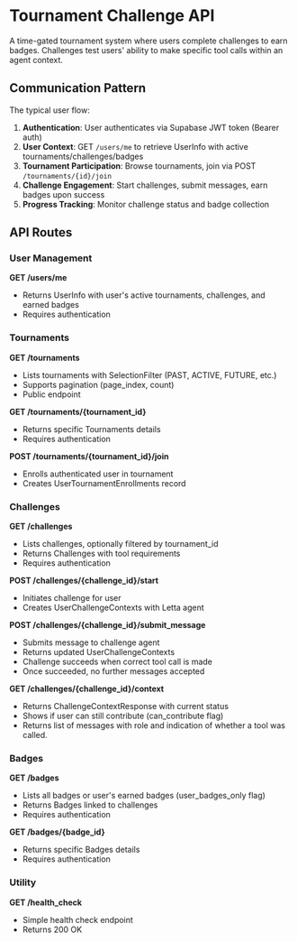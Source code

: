 # Tournament Challenge API

A time-gated tournament system where users complete challenges to earn badges. Challenges test users' ability to make specific tool calls within an agent context.

## Communication Pattern

The typical user flow:
1. **Authentication**: User authenticates via Supabase JWT token (Bearer auth)
2. **User Context**: GET `/users/me` to retrieve UserInfo with active tournaments/challenges/badges
3. **Tournament Participation**: Browse tournaments, join via POST `/tournaments/{id}/join`
4. **Challenge Engagement**: Start challenges, submit messages, earn badges upon success
5. **Progress Tracking**: Monitor challenge status and badge collection

## API Routes

### User Management

**GET /users/me**
- Returns UserInfo with user's active tournaments, challenges, and earned badges
- Requires authentication


### Tournaments

**GET /tournaments**
- Lists tournaments with SelectionFilter (PAST, ACTIVE, FUTURE, etc.)
- Supports pagination (page_index, count)
- Public endpoint

**GET /tournaments/{tournament_id}**
- Returns specific Tournaments details
- Requires authentication

**POST /tournaments/{tournament_id}/join**
- Enrolls authenticated user in tournament
- Creates UserTournamentEnrollments record

### Challenges

**GET /challenges**
- Lists challenges, optionally filtered by tournament_id
- Returns Challenges with tool requirements
- Requires authentication

**POST /challenges/{challenge_id}/start**
- Initiates challenge for user
- Creates UserChallengeContexts with Letta agent

**POST /challenges/{challenge_id}/submit_message**
- Submits message to challenge agent
- Returns updated UserChallengeContexts
- Challenge succeeds when correct tool call is made
- Once succeeded, no further messages accepted

**GET /challenges/{challenge_id}/context**
- Returns ChallengeContextResponse with current status
- Shows if user can still contribute (can_contribute flag)
- Returns list of messages with role and indication of whether
  a tool was called.

### Badges

**GET /badges**
- Lists all badges or user's earned badges (user_badges_only flag)
- Returns Badges linked to challenges
- Requires authentication

**GET /badges/{badge_id}**
- Returns specific Badges details
- Requires authentication

### Utility

**GET /health_check**
- Simple health check endpoint
- Returns 200 OK
